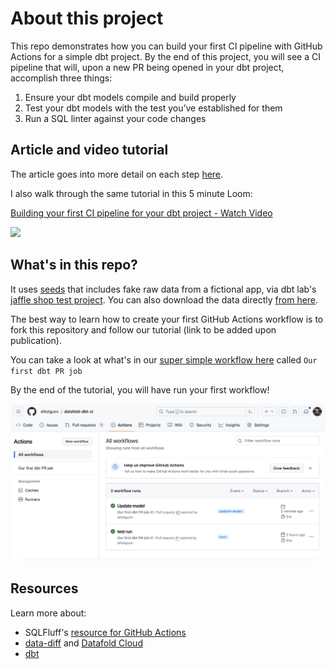# About this project
This repo demonstrates how you can build your first CI pipeline with GitHub Actions for a simple dbt project. By the end of this project, you will see a CI pipeline that will, upon a new PR being opened in your dbt project, accomplish three things:
1. Ensure your dbt models compile and build properly
2. Test your dbt models with the test you’ve established for them
3. Run a SQL linter against your code changes

## Article and video tutorial
The article goes into more detail on each step [here](https://www.datafold.com/blog/building-your-first-ci-pipeline-for-your-dbt-project).

I also walk through the same tutorial in this 5 minute Loom:

<div>
    <a href="https://www.loom.com/share/bad67a7c24f3449d989bcc1900b875f3">
      <p>Building your first CI pipeline for your dbt project - Watch Video</p>
    </a>
    <a href="https://www.loom.com/share/bad67a7c24f3449d989bcc1900b875f3">
      <img style="max-width:300px;" src="https://cdn.loom.com/sessions/thumbnails/bad67a7c24f3449d989bcc1900b875f3-1707321190177-with-play.gif">
    </a>
  </div>

## What's in this repo?
It uses [seeds](https://docs.getdbt.com/docs/build/seeds) that includes fake raw data from a fictional app, via dbt lab's [jaffle shop test project](https://github.com/dbt-labs/jaffle_shop). You can also download the data directly [from here](https://github.com/dbt-labs/jaffle_shop/tree/main/seeds).

The best way to learn how to create your first GitHub Actions workflow is to fork this repository and follow our tutorial (link to be added upon publication). 

You can take a look at what's in our [super simple workflow here](https://github.com/elliotgunn/datafold-dbt-ci/blob/main/.github/workflows/dbt-pr-ci-job.yml) called ```Our first dbt PR job```

By the end of the tutorial, you will have run your first workflow!

![](/img/static/github-actions-workflow.png)

## Resources
Learn more about:
* SQLFluff's [resource for GitHub Actions](https://github.com/sqlfluff/sqlfluff-github-actions)
* [data-diff](https://github.com/datafold/data-diff) and [Datafold Cloud](https://www.datafold.com/)
* [dbt](https://docs.getdbt.com/docs/introduction)
